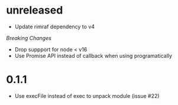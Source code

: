 # unreleased

- Update rimraf dependency to v4

_Breaking Changes_

- Drop suppport for node < v16
- Use Promise API instead of callback when using programatically

# 0.1.1

- Use execFile instead of exec to unpack module (issue #22)
